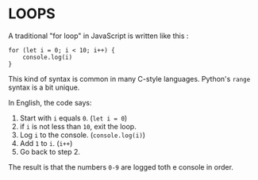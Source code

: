 # LOOPS

A traditional "for loop" in JavaScript is written like this :

    for (let i = 0; i < 10; i++) {
        console.log(i)
    }

This kind of syntax is common in many C-style languages. Python's `range` syntax is a bit unique.

In English, the code says:

1. Start with `i` equals `0`. (`let i = 0`)
2. if `i` is not less than `10`, exit the loop.
3. Log `i` to the console. (`console.log(i)`)
4. Add `1` to `i`. (`i++`)
5. Go back to step 2.

The result is that the numbers `0-9` are logged toth e console in order.
